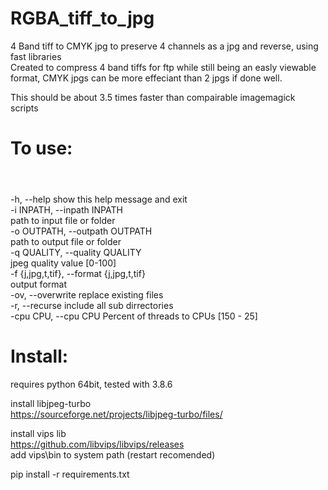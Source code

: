 # RGBA_tiff_to_jpg
4 Band tiff to CMYK jpg to preserve 4 channels as a jpg and reverse, using fast libraries<br/>
  Created to compress 4 band tiffs for ftp while still being an easly viewable format, CMYK jpgs can be more effeciant than 2 jpgs if done well. 

This should be about 3.5 times faster than compairable imagemagick scripts<br/>

# To use:<pre>
  -h, --help            show this help message and exit<br/>
  -i INPATH, --inpath INPATH<br/>
    path to input file or folder<br/>
  -o OUTPATH, --outpath OUTPATH<br/>
                        path to output file or folder<br/>
  -q QUALITY, --quality QUALITY<br/>
                        jpeg quality value [0-100]<br/>
  -f {j,jpg,t,tif}, --format {j,jpg,t,tif}<br/>
                        output format<br/>
  -ov, --overwrite      replace existing files<br/>
  -r, --recurse         include all sub dirrectories<br/>
  -cpu CPU, --cpu CPU   Percent of threads to CPUs [150 - 25]<br/>
</pre>

# Install:
  requires python 64bit, tested with 3.8.6

  install libjpeg-turbo<br/>
  https://sourceforge.net/projects/libjpeg-turbo/files/<br/>

  install vips lib<br/>
  https://github.com/libvips/libvips/releases<br/>
  add vips\bin to system path (restart recomended)<br/>

  pip install -r requirements.txt<br/>
